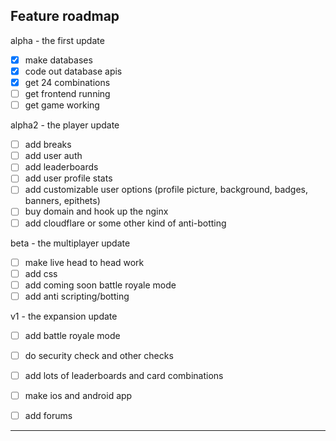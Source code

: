 ##


## Feature roadmap

alpha - the first update
- [x] make databases
- [x] code out database apis
- [x] get 24 combinations
- [ ] get frontend running
- [ ] get game working

alpha2 - the player update
- [ ] add breaks
- [ ] add user auth
- [ ] add leaderboards
- [ ] add user profile stats
- [ ] add customizable user options (profile picture, background, badges, banners, epithets)
- [ ] buy domain and hook up the nginx
- [ ] add cloudflare or some other kind of anti-botting

beta - the multiplayer update
- [ ] make live head to head work
- [ ] add css
- [ ] add coming soon battle royale mode
- [ ] add anti scripting/botting

v1 - the expansion update
- [ ] add battle royale mode
- [ ] do security check and other checks
- [ ] add lots of leaderboards and card combinations
- [ ] make ios and android app
- [ ] add forums


---


